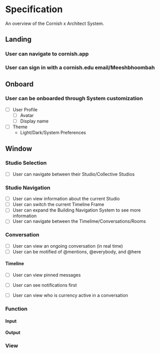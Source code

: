 # Specification 
An overview of the Cornish x Architect System.

## Landing 
### User can navigate to cornish.app
### User can sign in with a cornish.edu email/Meeshbhoombah

## Onboard 
### User can be onboarded through System customization
- [ ] User Profile
    + [ ] Avatar
    + [ ] Display name
- [ ] Theme
    + Light/Dark/System Preferences

## Window
### Studio Selection
- [ ] User can navigate between their Studio/Collective Studios

### Studio Navigation
- [ ] User can view information about the current Studio
- [ ] User can switch the current Timeline Frame
- [ ] User can expand the Building Navigation System to see more information
- [ ] User can navigate between the Timelime/Conversations/Rooms

### Conversation
- [ ] User can view an ongoing conversation (in real time)
- [ ] User can be motified of @mentions, @everybody, and @here

#### Timeline
- [ ] User can view pinned messages
- [ ] User can see notifications first

- [ ] User can view who is currency active in a conversation

### Function 
#### Input
#### Output
### View

